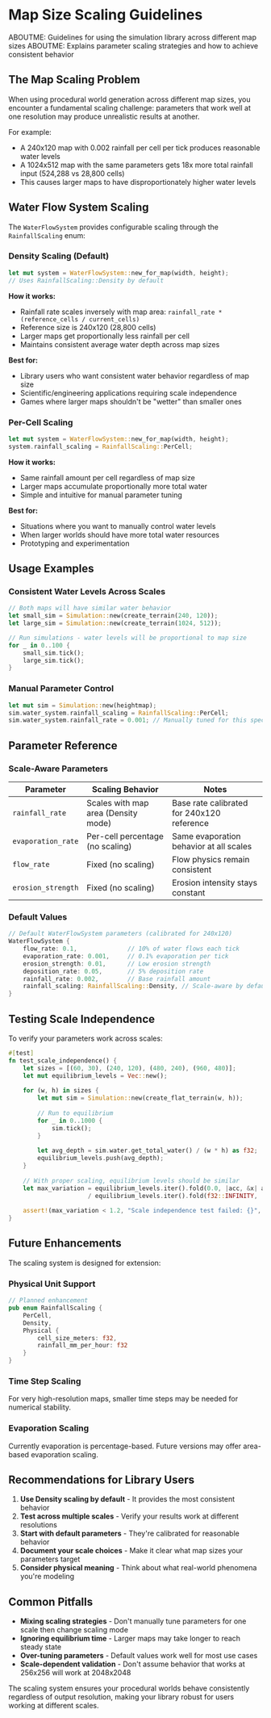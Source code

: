 # Map Size Scaling Guidelines

ABOUTME: Guidelines for using the simulation library across different map sizes
ABOUTME: Explains parameter scaling strategies and how to achieve consistent behavior

## The Map Scaling Problem

When using procedural world generation across different map sizes, you encounter a fundamental scaling challenge: parameters that work well at one resolution may produce unrealistic results at another.

For example:
- A 240x120 map with 0.002 rainfall per cell per tick produces reasonable water levels
- A 1024x512 map with the same parameters gets 18x more total rainfall input (524,288 vs 28,800 cells)
- This causes larger maps to have disproportionately higher water levels

## Water Flow System Scaling

The `WaterFlowSystem` provides configurable scaling through the `RainfallScaling` enum:

### Density Scaling (Default)

```rust
let mut system = WaterFlowSystem::new_for_map(width, height);
// Uses RainfallScaling::Density by default
```

**How it works:**
- Rainfall rate scales inversely with map area: `rainfall_rate * (reference_cells / current_cells)`
- Reference size is 240x120 (28,800 cells)
- Larger maps get proportionally less rainfall per cell
- Maintains consistent average water depth across map sizes

**Best for:**
- Library users who want consistent water behavior regardless of map size
- Scientific/engineering applications requiring scale independence
- Games where larger maps shouldn't be "wetter" than smaller ones

### Per-Cell Scaling

```rust
let mut system = WaterFlowSystem::new_for_map(width, height);
system.rainfall_scaling = RainfallScaling::PerCell;
```

**How it works:**
- Same rainfall amount per cell regardless of map size
- Larger maps accumulate proportionally more total water
- Simple and intuitive for manual parameter tuning

**Best for:**
- Situations where you want to manually control water levels
- When larger worlds should have more total water resources
- Prototyping and experimentation

## Usage Examples

### Consistent Water Levels Across Scales

```rust
// Both maps will have similar water behavior
let small_sim = Simulation::new(create_terrain(240, 120));
let large_sim = Simulation::new(create_terrain(1024, 512));

// Run simulations - water levels will be proportional to map size
for _ in 0..100 {
    small_sim.tick();
    large_sim.tick();
}
```

### Manual Parameter Control

```rust
let mut sim = Simulation::new(heightmap);
sim.water_system.rainfall_scaling = RainfallScaling::PerCell;
sim.water_system.rainfall_rate = 0.001; // Manually tuned for this specific map
```

## Parameter Reference

### Scale-Aware Parameters

| Parameter | Scaling Behavior | Notes |
|-----------|------------------|-------|
| `rainfall_rate` | Scales with map area (Density mode) | Base rate calibrated for 240x120 reference |
| `evaporation_rate` | Per-cell percentage (no scaling) | Same evaporation behavior at all scales |
| `flow_rate` | Fixed (no scaling) | Flow physics remain consistent |
| `erosion_strength` | Fixed (no scaling) | Erosion intensity stays constant |

### Default Values

```rust
// Default WaterFlowSystem parameters (calibrated for 240x120)
WaterFlowSystem {
    flow_rate: 0.1,              // 10% of water flows each tick
    evaporation_rate: 0.001,     // 0.1% evaporation per tick
    erosion_strength: 0.01,      // Low erosion strength
    deposition_rate: 0.05,       // 5% deposition rate
    rainfall_rate: 0.002,        // Base rainfall amount
    rainfall_scaling: RainfallScaling::Density, // Scale-aware by default
}
```

## Testing Scale Independence

To verify your parameters work across scales:

```rust
#[test]
fn test_scale_independence() {
    let sizes = [(60, 30), (240, 120), (480, 240), (960, 480)];
    let mut equilibrium_levels = Vec::new();
    
    for (w, h) in sizes {
        let mut sim = Simulation::new(create_flat_terrain(w, h));
        
        // Run to equilibrium
        for _ in 0..1000 { 
            sim.tick(); 
        }
        
        let avg_depth = sim.water.get_total_water() / (w * h) as f32;
        equilibrium_levels.push(avg_depth);
    }
    
    // With proper scaling, equilibrium levels should be similar
    let max_variation = equilibrium_levels.iter().fold(0.0, |acc, &x| acc.max(x)) 
                      / equilibrium_levels.iter().fold(f32::INFINITY, |acc, &x| acc.min(x));
    
    assert!(max_variation < 1.2, "Scale independence test failed: {}", max_variation);
}
```

## Future Enhancements

The scaling system is designed for extension:

### Physical Unit Support
```rust
// Planned enhancement
pub enum RainfallScaling {
    PerCell,
    Density,
    Physical { 
        cell_size_meters: f32,
        rainfall_mm_per_hour: f32 
    }
}
```

### Time Step Scaling
For very high-resolution maps, smaller time steps may be needed for numerical stability.

### Evaporation Scaling
Currently evaporation is percentage-based. Future versions may offer area-based evaporation scaling.

## Recommendations for Library Users

1. **Use Density scaling by default** - It provides the most consistent behavior
2. **Test across multiple scales** - Verify your results work at different resolutions
3. **Start with default parameters** - They're calibrated for reasonable behavior
4. **Document your scale choices** - Make it clear what map sizes your parameters target
5. **Consider physical meaning** - Think about what real-world phenomena you're modeling

## Common Pitfalls

- **Mixing scaling strategies** - Don't manually tune parameters for one scale then change scaling mode
- **Ignoring equilibrium time** - Larger maps may take longer to reach steady state
- **Over-tuning parameters** - Default values work well for most use cases
- **Scale-dependent validation** - Don't assume behavior that works at 256x256 will work at 2048x2048

The scaling system ensures your procedural worlds behave consistently regardless of output resolution, making your library robust for users working at different scales.